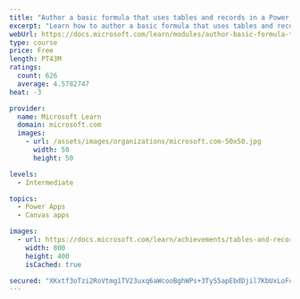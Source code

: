 ```yaml
---
title: "Author a basic formula that uses tables and records in a Power Apps canvas app"
excerpt: "Learn how to author a basic formula that uses tables and records in a Power Apps canvas app."
webUrl: https://docs.microsoft.com/learn/modules/author-basic-formula-tables-records-powerapps/
type: course
price: Free
length: PT43M
ratings:
  count: 626
  average: 4.5782747
heat: -3

provider:
  name: Microsoft Learn
  domain: microsoft.com
  images:
    - url: /assets/images/organizations/microsoft.com-50x50.jpg
      width: 50
      height: 50

levels:
  - Intermediate

topics:
  - Power Apps
  - Canvas apps

images:
  - url: https://docs.microsoft.com/learn/achievements/tables-and-records-social.png
    width: 800
    height: 400
    isCached: true

secured: "XKxtf3oTzi2RoVtmg1TV23uxq6aWcooBghWPs+3TyS5apEbdDjil7KbUxLoFc6CRzKu/nNqsVo/nOEmIiE6D1d1kTOfSlIjl3vfEbB4tg+p2GjyrS7P+4MUH2ssLgzP6Cipb5ukd7O/2dIzCeUBiBV1DdzXxFFq2DRSWcvH+UTBb5dIJZ3tx8KtJcqXM77Tm4bkexuq9d0uwOf+oeNlMLy05owF/dVkODXAeX8ACv03dIrQXqZPSAFBOGe7AhLio/x6eu1MMH/jhCJ5b+Zj1gOVVz8HJVvYukQlHpGXaWzNEw0PzRCMUMwaECw49uTyglYo40UhMxwYQb0Ctoc/qWDNSZA9XcNLauBtFFmQz6OcxZ3pdnvyXNBfrSJxAznMkZCXlc9/SohANgl9/T+cZA6zPFah+cix1oXXv46HtRxc=;WHmZBH7XMlagte2PLtUKMg=="
---
```


